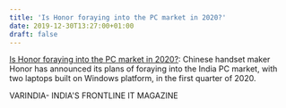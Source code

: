 ```yaml
---
title: 'Is Honor foraying into the PC market in 2020?'
date: 2019-12-30T13:27:00+01:00
draft: false
---
```


[Is Honor foraying into the PC market in 2020?](https://varindia.com/news/is-honor-foraying-into-the-pc-market-in-2020#.XgntCbAo5yQ.blogger): Chinese handset maker Honor has announced its plans of foraying into the India PC market, with two laptops built on Windows platform, in the first quarter of 2020.  
  
VARINDIA- INDIA'S FRONTLINE IT MAGAZINE